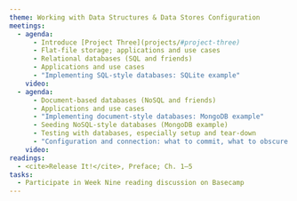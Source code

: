 ```yaml
---
theme: Working with Data Structures & Data Stores Configuration
meetings:
  - agenda:
      - Introduce [Project Three](projects/#project-three)
      - Flat-file storage; applications and use cases
      - Relational databases (SQL and friends)
      - Applications and use cases
      - "Implementing SQL-style databases: SQLite example"
    video:
  - agenda:
      - Document-based databases (NoSQL and friends)
      - Applications and use cases
      - "Implementing document-style databases: MongoDB example"
      - Seeding NoSQL-style databases (MongoDB example)
      - Testing with databases, especially setup and tear-down
      - "Configuration and connection: what to commit, what to obscure (`ENV` variables)"
    video:
readings:
  - <cite>Release It!</cite>, Preface; Ch. 1–5
tasks:
  - Participate in Week Nine reading discussion on Basecamp
---
```

